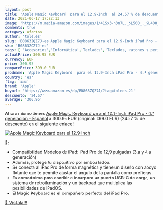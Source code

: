 ```yaml
---
layout: post
title: 'Apple Magic Keyboard  para el 12.9-Inch  al 24.57 % de descuento'
date: 2021-06-17 17:22:13
image: 'https://m.media-amazon.com/images/I/41Sx3-n3n7L._SL500_._SL400_.jpg'
comments: true
category: ofertas
author: 'tole.es'
slug: 'B0863ZQZ7J-es Apple Magic Keyboard para el 12.9-Inch iPad Pro - 4.ª...'
sku: 'B0863ZQZ7J-es'
tags: [ 'Accesorios','Informática','Teclados','Teclados, ratones y periféricos de entrada','apple','ipad', ]
actualPrice: 300.95 EUR
currency: EUR
price: 300.95
comparePrice: 399.0 EUR
prodname: 'Apple Magic Keyboard  para el 12.9-Inch iPad Pro - 4.ª generación  - Español'
country: 'es'
flag: '🇪🇸'
brand: 'Apple'
buyurl: 'https://www.amazon.es/dp/B0863ZQZ7J/?tag=tolees-21'
descuento: '24.57'
average: '300.95'
---
```


Ahora mismo tienes [Apple Magic Keyboard  para el 12.9-Inch iPad Pro - 4.ª generación  - Español](https://www.amazon.es/dp/B0863ZQZ7J/?tag=tolees-21) a 300.95 EUR (original: 399.0 EUR) (24.57 %  de descuento) en el siguiente enlace!

[![Apple Magic Keyboard  para el 12.9-Inch ](https://m.media-amazon.com/images/I/41Sx3-n3n7L._SL500_._SL400_.jpg)](https://www.amazon.es/dp/B0863ZQZ7J/?tag=tolees-21)

🔎:

- Compatibilidad Modelos de iPad: iPad Pro de 12,9 pulgadas (3.a y 4.a generación)
- Además, protege tu dispositivo por ambos lados.
- Se conecta al iPad Pro de forma magnética y tiene un diseño con apoyo flotante que te permite ajustar el ángulo de la pantalla como prefieras.
- Es comodísimo para escribir e incorpora un puerto USB-C de carga, un sistema de retroiluminación y un trackpad que multiplica las posibilidades de iPadOS.
- El Magic Keyboard es el compañero perfecto del iPad Pro.

[🛒 Visítala!!!](https://www.amazon.es/dp/B0863ZQZ7J/?tag=tolees-21)

